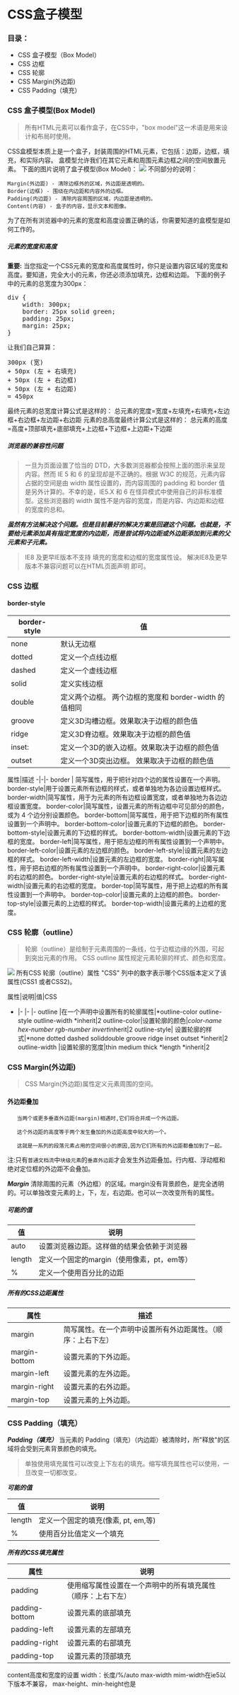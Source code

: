 # CSS盒子模型
### 目录：
* CSS 盒子模型（Box Model）
* CSS 边框
* CSS 轮廓
* CSS Margin(外边距)
* CSS Padding（填充）

### CSS 盒子模型(Box Model)
>所有HTML元素可以看作盒子，在CSS中，"box model"这一术语是用来设计和布局时使用。

CSS盒模型本质上是一个盒子，封装周围的HTML元素，它包括：边距，边框，填充，和实际内容。
盒模型允许我们在其它元素和周围元素边框之间的空间放置元素。
下面的图片说明了盒子模型(Box Model)：
![](http://upload-images.jianshu.io/upload_images/1599190-02fad1cef876ab73.gif?imageMogr2/auto-orient/strip)
不同部分的说明：

    Margin(外边距) - 清除边框外的区域，外边距是透明的。
    Border(边框) - 围绕在内边距和内容外的边框。
    Padding(内边距) - 清除内容周围的区域，内边距是透明的。
    Content(内容) - 盒子的内容，显示文本和图像。

为了在所有浏览器中的元素的宽度和高度设置正确的话，你需要知道的盒模型是如何工作的。
##### 元素的宽度和高度
**重要:** 当您指定一个CSS元素的宽度和高度属性时，你只是设置内容区域的宽度和高度。要知道，完全大小的元素，你还必须添加填充，边框和边距。
下面的例子中的元素的总宽度为300px：
<pre>div {
    width: 300px;
    border: 25px solid green;
    padding: 25px;
    margin: 25px;
}</pre>
让我们自己算算：
<pre>300px (宽)
+ 50px (左 + 右填充)
+ 50px (左 + 右边框)
+ 50px (左 + 右边距)
= 450px</pre>

最终元素的总宽度计算公式是这样的：
总元素的宽度=宽度+左填充+右填充+左边框+右边框+左边距+右边距
元素的总高度最终计算公式是这样的：
总元素的高度=高度+顶部填充+底部填充+上边框+下边框+上边距+下边距

##### 浏览器的兼容性问题
>一旦为页面设置了恰当的 DTD，大多数浏览器都会按照上面的图示来呈现内容。然而 IE 5 和 6 的呈现却是不正确的。根据 W3C 的规范，元素内容占据的空间是由 width 属性设置的，而内容周围的 padding 和 border 值是另外计算的。不幸的是，IE5.X 和 6 在怪异模式中使用自己的非标准模型。这些浏览器的 width 属性不是内容的宽度，而是内容、内边距和边框的宽度的总和。

<em><strong>虽然有方法解决这个问题。但是目前最好的解决方案是回避这个问题。也就是，不要给元素添加具有指定宽度的内边距，而是尝试将内边距或外边距添加到元素的父元素和子元素。</strong></em>
>IE8 及更早IE版本不支持 填充的宽度和边框的宽度属性设。
解决IE8及更早版本不兼容问题可以在HTML页面声明 <!DOCTYPE html>即可。

### CSS 边框
#### border-style
border-style|值
-|-
none| 默认无边框
dotted|定义一个点线边框
dashed|定义一个虚线边框
solid|定义实线边框
double| 定义两个边框。 两个边框的宽度和 border-width 的值相同
groove|定义3D沟槽边框。效果取决于边框的颜色值
ridge|定义3D脊边框。效果取决于边框的颜色值
inset:|定义一个3D的嵌入边框。效果取决于边框的颜色值
outset| 定义一个3D突出边框。 效果取决于边框的颜色值

属性|描述 
-|-|-
border | 简写属性，用于把针对四个边的属性设置在一个声明。
border-style|用于设置元素所有边框的样式，或者单独地为各边设置边框样式。 
border-width|简写属性，用于为元素的所有边框设置宽度，或者单独地为各边边框设置宽度。
border-color|简写属性，设置元素的所有边框中可见部分的颜色，或为 4 个边分别设置颜色。
border-bottom|简写属性，用于把下边框的所有属性设置到一个声明中。
border-bottom-color|设置元素的下边框的颜色。
border-bottom-style|设置元素的下边框的样式。
border-bottom-width|设置元素的下边框的宽度。
border-left|简写属性，用于把左边框的所有属性设置到一个声明中。
border-left-color|设置元素的左边框的颜色。
border-left-style|设置元素的左边框的样式。
border-left-width|设置元素的左边框的宽度。
border-right|简写属性，用于把右边框的所有属性设置到一个声明中。
border-right-color|设置元素的右边框的颜色。
border-right-style|设置元素的右边框的样式。
border-right-width|设置元素的右边框的宽度。
border-top|简写属性，用于把上边框的所有属性设置到一个声明中。
border-top-color|设置元素的上边框的颜色。
border-top-style|设置元素的上边框的样式。
border-top-width|设置元素的上边框的宽度。

### CSS 轮廓（outline）
>轮廓（outline）是绘制于元素周围的一条线，位于边框边缘的外围，可起到突出元素的作用。
CSS outline 属性规定元素轮廓的样式、颜色和宽度。

![](http://upload-images.jianshu.io/upload_images/1599190-6ba58abc275daa5a.gif?imageMogr2/auto-orient/strip)
所有CSS 轮廓（outline）属性
"CSS" 列中的数字表示哪个CSS版本定义了该属性(CSS1 或者CSS2)。

属性|说明|值|CSS
- |- |- |-
outline |在一个声明中设置所有的轮廓属性|*outline-color outline-style outline-width *inherit|2
outline-color|设置轮廓的颜色|*color-name hex-number rgb-number invert*inherit|2
outline-style| 设置轮廓的样式|*none dotted dashed soliddouble groove ridge inset outset *inherit|2
outline-width |设置轮廓的宽度|thin medium thick *length *inherit|2

### CSS Margin(外边距)
>CSS Margin(外边距)属性定义元素周围的空间。

#### 外边距叠加
```
   当两个或更多垂直外边距(margin)相遇时,它们将合并成一个外边距。

   这个外边距的高度等于两个发生叠加的外边距高度中较大的一个。
    
   这就是一系列的段落元素占用的空间很小的原因,因为它们所有的外边距都叠加到了一起。
```
注:只有`普通文档流`中`块级元素`的`垂直外边距`才会发生外边距叠加。行内框、浮动框和绝对定位框的外边距不会叠加。

<em><b>Margin</b></em>  清除周围的元素（外边框）的区域。margin没有背景颜色，是完全透明的。可以单独改变元素的上，下，左，右边距。也可以一次改变所有的属性。
##### <em>可能的值</em>
值|说明
-|-
auto|设置浏览器边距。这样做的结果会依赖于浏览器
length|定义一个固定的margin（使用像素，pt，em等）
%|定义一个使用百分比的边距

##### <em>所有的CSS边距属性</em>

属性|描述
-|-
margin|简写属性。在一个声明中设置所有外边距属性。（顺序：上右下左）
margin-bottom|设置元素的下外边距。
margin-left|设置元素的左外边距。
margin-right|设置元素的右外边距。
margin-top|设置元素的上外边距。

### CSS Padding（填充）
<em><b>Padding（填充）</b></em>   当元素的 Padding（填充）（内边距）被清除时，所"释放"的区域将会受到元素背景颜色的填充。
>单独使用填充属性可以改变上下左右的填充。缩写填充属性也可以使用，一旦改变一切都改变。

<em><b>可能的值</b></em>

值|说明
-|-
length |定义一个固定的填充(像素, pt, em,等)
% |使用百分比值定义一个填充
<em><b>所有的CSS填充属性</b></em>

属性|说明
-|-
padding|使用缩写属性设置在一个声明中的所有填充属性（顺序：上右下左）
padding-bottom|设置元素的底部填充
padding-left|设置元素的左部填充
padding-right|设置元素的右部填充
padding-top|设置元素的顶部填充


content高度和宽度的设置
width：长度/%/auto
max-width mim-width在ie5以下版本不兼容，
max-height、min-height也是